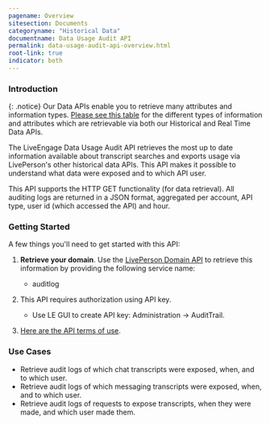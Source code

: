 ```yaml
---
pagename: Overview
sitesection: Documents
categoryname: "Historical Data"
documentname: Data Usage Audit API
permalink: data-usage-audit-api-overview.html
root-link: true
indicator: both
---
```


### Introduction

{: .notice}
Our Data APIs enable you to retrieve many attributes and information types. [Please see this table](https://developers.liveperson.com/essential-resources-api-data-metrics.html) for the different types of information and attributes which are retrievable via both our Historical and Real Time Data APIs.

The LiveEngage Data Usage Audit API retrieves the most up to date information available about transcript searches and exports usage via LivePerson's other historical data APIs. This API makes it possible to understand what data were exposed and to which API user.

This API supports the HTTP GET functionality (for data retrieval). All auditing logs are returned in a JSON format, aggregated per account, API type, user id (which accessed the API) and hour.


### Getting Started

A few things you'll need to get started with this API:

1. **Retrieve your domain**. Use the [LivePerson Domain API](agent-domain-domain-api.html) to retrieve this information by providing the following service name:

	* auditlog

2. This API requires authorization using API key.

	* Use LE GUI to create API key: Administration -> AuditTrail.

3. [Here are the API terms of use](https://www.liveperson.com/policies/apitou).



### Use Cases

* Retrieve audit logs of which chat transcripts were exposed, when, and to which user.
* Retrieve audit logs of which messaging transcripts were exposed, when, and to which user.
* Retrieve audit logs of requests to expose transcripts, when they were made, and which user made them.
